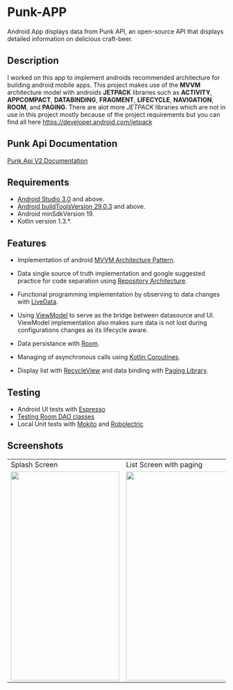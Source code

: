 # Punk-APP
Android App displays data from ​Punk API,​ an open-source API that displays detailed information on 
delicious craft-beer. 

## Description
I worked on this app to implement androids recommended architecture for building android mobile apps.
This project makes use of the **MVVM** architecture model with androids **JETPACK** libraries such as
**ACTIVITY**, **APPCOMPACT**, **DATABINDING**, **FRAGMENT**, **LIFECYCLE**, **NAVIGATION**, **ROOM**,
 and **PAGING**. There are alot more *JETPACK* libraries which are not in use in this project
 mostly because of the project requirements but you can find all here <https://developer.android.com/jetpack>
 
## Punk Api Documentation
[Punk Api V2 Documentation](https://punkapi.com/documentation/v2)
 
## Requirements
*   [Android Studio 3.0](https://developer.android.com/studio) and above.
*   [Android buildToolsVersion 29.0.3](https://developer.android.com/studio/releases/build-tools) and above.
*   Android minSdkVersion 19.
*   Kotlin version 1.3.*.

## Features
*   Implementation of android [MVVM Architecture Pattern](https://developer.android.com/jetpack/guide).

*   Data single source of truth implementation and google suggested practice for code separation using
 [Repository Architecture](https://codelabs.developers.google.com/codelabs/android-training-livedata-viewmodel/index.html#7).
 
*   Functional programming implementation by observing to data changes with [LiveData](https://codelabs.developers.google.com/codelabs/android-training-livedata-viewmodel/index.html#5).
*   Using [ViewModel](https://codelabs.developers.google.com/codelabs/android-training-livedata-viewmodel/index.html#8) to serve as the bridge between datasource and UI.
    ViewModel implementation also makes sure data is not lost during configurations changes as its lifecycle aware.
*   Data persistance with [Room](https://codelabs.developers.google.com/codelabs/android-training-livedata-viewmodel/index.html#6).
*   Managing of asynchronous calls using [Kotlin Coroutines](https://codelabs.developers.google.com/codelabs/kotlin-coroutines/#0).
*   Display list with [RecycleView](https://codelabs.developers.google.com/codelabs/android-training-create-recycler-view/index.html#0) and data binding with [Paging Library](https://codelabs.developers.google.com/codelabs/android-paging/#0).

## Testing
*   Android UI tests with [Espresso](https://developer.android.com/training/testing/espresso)
*   [Testing Room DAO classes](https://medium.com/exploring-android/android-architecture-components-testing-your-room-dao-classes-e06e1c9a1535)
*   Local Unit tests with [Mokito](https://developer.android.com/training/testing/unit-testing/local-unit-tests) and [Robolectric](http://robolectric.org)

## Screenshots
 <table>
  <tr>
    <td>Splash Screen</td>
     <td>List Screen with paging</td>
     <td>Details Screen</td>
  </tr>
  <tr>
    <td><img src="https://github.com/samdanTetteh/PunkApp/blob/master/Screenshots/Screenshot_1594032244.png" width=250 height=480></td>
    <td><img src="https://github.com/samdanTetteh/PunkApp/blob/master/Screenshots/Screenshot_1594032022.png" width=250 height=480></td>
    <td><img src="https://github.com/samdanTetteh/PunkApp/blob/master/Screenshots/Screenshot_1594032232.png" width=250 height=480></td>
  </tr>
 
 </table>















